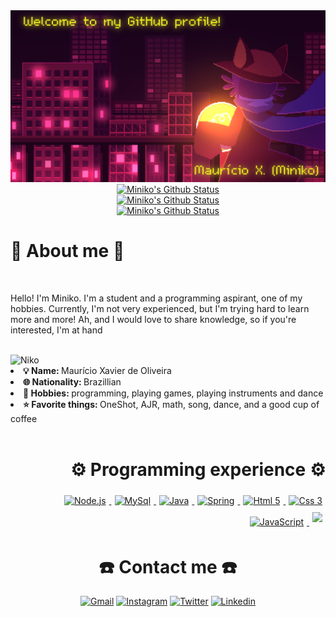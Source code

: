 <div align="center">
  <a href="https://github.com/mini-niko"><img src="./niko.png"></a></br>
  <a href="https://github.com/mini-niko"><img src="https://github-readme-stats.vercel.app/api?username=mini-niko&hide_border=true&show_icons=true&theme=radical" alt="Miniko's Github Status"></a></br>
  <a href="https://github.com/mini-niko"><img src="https://github-readme-stats.vercel.app/api/top-langs/?username=mini-niko&theme=radical&hide_border=true" alt="Miniko's Github Status"></a></br>
  <a href="https://github.com/mini-niko"><img src="http://github-readme-streak-stats.herokuapp.com?user=mini-niko&theme=radical&hide_border=true&date_format=j%20M%5B%20Y%5D" alt="Miniko's Github Status"></a><br>
</div>


<div align="left">
  <h1>📝 About me 📝</h1>
  <br>
  <p align="left">Hello! I'm Miniko. I'm a student and a programming aspirant, one of my hobbies. Currently, I'm not very experienced, but I'm trying hard to learn more and more! Ah, and I would love to share knowledge, so if you're interested, I'm at hand</p>
  <br>
  <img heigth="640" width="360" src="https://64.media.tumblr.com/99e864db78392677a64d1ec8071141f5/17f871f724b8af07-bc/s1280x1920/e1e3ec85038300e9bc3d1e75acd179115f30c462.gifv" alt="Niko" align="left"  title="Niko :)">
  <br>
  <li>
    <b>💡 Name: </b> Maurício Xavier de Oliveira
  </li>
  <li>
    <b>🌐 Nationality: </b> Brazillian
  </li>
  <li>
    <b>🎯 Hobbies: </b> programming, playing games, playing instruments and dance
  </li>
  <li>
    <b>⭐ Favorite things: </b> OneShot, AJR, math, song, dance, and a good cup of coffee
  </li>
  <br>
</div>

<div align="right">
  <h1>⚙️ Programming experience ⚙️</h1>

  <a href="https://nodejs.org/en" target="_blank">
    <img heigth="60" width="60" vspace="5" hspace="5" src="https://cdn.jsdelivr.net/gh/devicons/devicon/icons/nodejs/nodejs-original.svg" title="Node.js">
  </a>
  <a href="https://www.mysql.com" target="_blank">
    <img heigth="60" width="60" vspace="5" hspace="5" src="https://cdn.jsdelivr.net/gh/devicons/devicon/icons/mysql/mysql-original-wordmark.svg"  title="MySql">
  </a>
  <a href="https://www.java.com/pt-BR/" target="_blank">
    <img heigth="60" width="60" vspace="5" hspace="5" src="https://cdn.jsdelivr.net/gh/devicons/devicon/icons/java/java-original.svg" title="Java">
  </a>
  <a href="https://spring.io" target="_blank">
    <img heigth="60" width="60" vspace="5" hspace="5" src="https://cdn.jsdelivr.net/gh/devicons/devicon/icons/spring/spring-original-wordmark.svg" title="Spring"/>
  </a>
  <a href="https://html.spec.whatwg.org/multipage/" target="_blank">
    <img heigth="60" width="60" vspace="5" hspace="5" src="https://cdn.jsdelivr.net/gh/devicons/devicon/icons/html5/html5-original.svg" title="Html 5">
  </a>
  <a href="https://www.w3.org/Style/CSS/Overview.en.html" target="_blank">
    <img heigth="60" width="60" vspace="5" hspace="5" src="https://cdn.jsdelivr.net/gh/devicons/devicon/icons/css3/css3-original.svg" title="Css 3">
  </a>
  <a href="https://www.javascript.com" target="_blank">
    <img heigth="60" width="60" vspace="5" hspace="5" src="https://cdn.jsdelivr.net/gh/devicons/devicon/icons/javascript/javascript-plain.svg" title="JavaScript">
  </a>
  <a href="https://getbootstrap.com" target="_blank">  
    <img heigth="60" width="60" vspace="5" hspace="5" src="https://cdn.jsdelivr.net/gh/devicons/devicon/icons/bootstrap/bootstrap-plain.svg" />
  </a>
</div>



<div align="center">

# ☎️ Contact me ☎️

[![Gmail](https://img.shields.io/badge/Gmail-D14836?style=for-the-badge&logo=gmail&logoColor=white)](mailto:xavierdeoliveiramauricio@gmail.com)
[![Instagram](https://img.shields.io/badge/Instagram-E4405F?style=for-the-badge&logo=instagram&logoColor=white)](https://www.instagram.com/mauricio_xavier_de_oliveira/)
[![Twitter](https://img.shields.io/badge/Twitter-1DA1F2?style=for-the-badge&logo=twitter&logoColor=white)](https://twitter.com/just_miniko)
[![Linkedin](https://img.shields.io/badge/LinkedIn-0077B5?style=for-the-badge&logo=linkedin&logoColor=white)](https://www.linkedin.com/in/maurício-xavier-de-oliveira-69878b285/)

</div>

<!--
Adicionar:
- Linkedin

- Instagram
- Twitter
- Telegram
- Whatsapp
- Gmail
- Discord
-->

